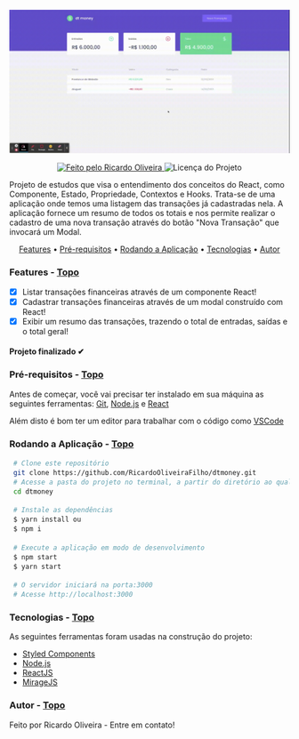 <a id="topo"></a>

<img alt="dtmoney" src="./githubfiles/dtmoney.gif">

<p align="center">
  <a href="https://github.com/RicardoOliveiraFilho">
    <img alt="Feito pelo Ricardo Oliveira" src="https://img.shields.io/badge/FEITO%20POR-RICARDO%20OLIVEIRA-blueviolet">
  </a>
  <img alt="Licença do Projeto" src="https://img.shields.io/badge/LICENSE-MIT-blueviolet"/>
<p>

<p>
  Projeto de estudos que visa o entendimento dos conceitos do React, como Componente, Estado, Propriedade, Contextos e Hooks. Trata-se de uma aplicação onde
  temos uma listagem das transações já cadastradas nela. A aplicação fornece um resumo de todos os totais e nos permite realizar o cadastro de uma nova transação
  através do botão "Nova Transação" que invocará um Modal.
</p>

<p align="center">
  <a href="#features">Features</a> •
  <a href="#pre-requisitos">Pré-requisitos</a> •
  <a href="#rodando">Rodando a Aplicação</a> •
  <a href="#tecnologias">Tecnologias</a> •
  <a href="#autor">Autor</a>
</p>

### Features<a id="features"></a> - <a href="#topo">Topo</a>
- [x] Listar transações financeiras através de um componente React!
- [x] Cadastrar transações financeiras através de um modal construído com React!
- [x] Exibir um resumo das transações, trazendo o total de entradas, saídas e o total geral!

<h4  align="left">
Projeto finalizado ✔
</h4>

###  Pré-requisitos<a id="pre-requisitos"></a> - <a href="#topo">Topo</a>

Antes de começar, você vai precisar ter instalado em sua máquina as seguintes ferramentas:
 [Git](https://git-scm.com/),
 [Node.js](https://nodejs.org/pt-br/) 
 e [React](https://reactjs.org/)
 
Além disto é bom ter um editor para trabalhar com o código como [VSCode](https://code.visualstudio.com/) 
 
### Rodando a Aplicação<a id="rodando"></a> - <a href="#topo">Topo</a>
   
````bash 
 # Clone este repositório
 git clone https://github.com/RicardoOliveiraFilho/dtmoney.git
 # Acesse a pasta do projeto no terminal, a partir do diretório ao qual o comando de clonagem foi executado
 cd dtmoney
 
 # Instale as dependências
 $ yarn install ou
 $ npm i 
 
 # Execute a aplicação em modo de desenvolvimento
 $ npm start 
 $ yarn start
 
 # O servidor iniciará na porta:3000
 # Acesse http://localhost:3000
 ````

### Tecnologias<a id="tecnologias"></a> - <a href="#topo">Topo</a>
 As seguintes ferramentas foram usadas na construção do projeto:
 
  - [Styled Components](https://styled-components.com/)
  - [Node.js](https://nodejs.org/pt-br/)
  - [ReactJS](https://reactjs.org/)
  - [MirageJS](https://miragejs.com/)

### Autor <a id="autor"> </a> - <a href="#topo">Topo</a>

<a href="https://github.com/RicardoOliveiraFilho" style="text-decoration: none;">

<span> Feito por Ricardo Oliveira - Entre em contato! </span> 
</a>
